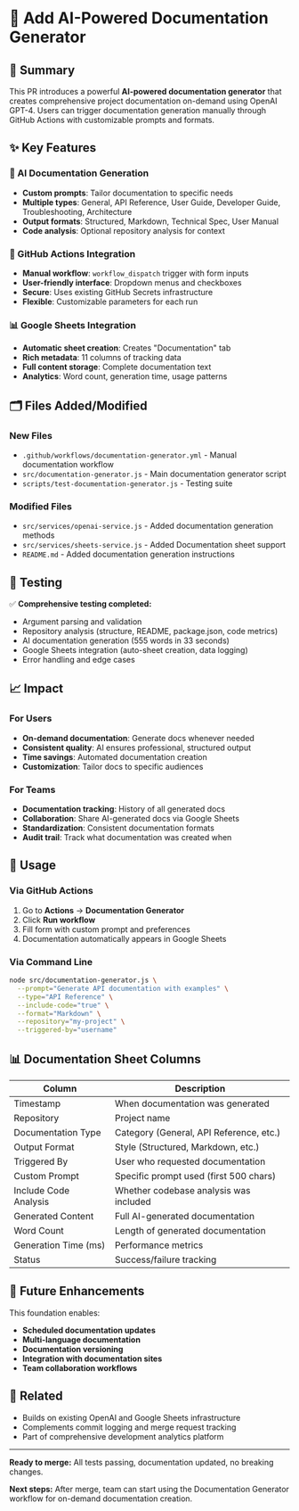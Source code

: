 # 📝 Add AI-Powered Documentation Generator

## 🎯 Summary

This PR introduces a powerful **AI-powered documentation generator** that creates comprehensive project documentation on-demand using OpenAI GPT-4. Users can trigger documentation generation manually through GitHub Actions with customizable prompts and formats.

## ✨ Key Features

### 🤖 AI Documentation Generation
- **Custom prompts**: Tailor documentation to specific needs
- **Multiple types**: General, API Reference, User Guide, Developer Guide, Troubleshooting, Architecture
- **Output formats**: Structured, Markdown, Technical Spec, User Manual
- **Code analysis**: Optional repository analysis for context

### 🔄 GitHub Actions Integration
- **Manual workflow**: `workflow_dispatch` trigger with form inputs
- **User-friendly interface**: Dropdown menus and checkboxes
- **Secure**: Uses existing GitHub Secrets infrastructure
- **Flexible**: Customizable parameters for each run

### 📊 Google Sheets Integration
- **Automatic sheet creation**: Creates "Documentation" tab
- **Rich metadata**: 11 columns of tracking data
- **Full content storage**: Complete documentation text
- **Analytics**: Word count, generation time, usage patterns

## 🗂️ Files Added/Modified

### New Files
- `.github/workflows/documentation-generator.yml` - Manual documentation workflow
- `src/documentation-generator.js` - Main documentation generator script  
- `scripts/test-documentation-generator.js` - Testing suite

### Modified Files
- `src/services/openai-service.js` - Added documentation generation methods
- `src/services/sheets-service.js` - Added Documentation sheet support
- `README.md` - Added documentation generation instructions

## 🧪 Testing

✅ **Comprehensive testing completed:**
- Argument parsing and validation
- Repository analysis (structure, README, package.json, code metrics)
- AI documentation generation (555 words in 33 seconds)
- Google Sheets integration (auto-sheet creation, data logging)
- Error handling and edge cases

## 📈 Impact

### For Users
- **On-demand documentation**: Generate docs whenever needed
- **Consistent quality**: AI ensures professional, structured output
- **Time savings**: Automated documentation creation
- **Customization**: Tailor docs to specific audiences

### For Teams  
- **Documentation tracking**: History of all generated docs
- **Collaboration**: Share AI-generated docs via Google Sheets
- **Standardization**: Consistent documentation formats
- **Audit trail**: Track what documentation was created when

## 🔧 Usage

### Via GitHub Actions
1. Go to **Actions** → **Documentation Generator**
2. Click **Run workflow**
3. Fill form with custom prompt and preferences
4. Documentation automatically appears in Google Sheets

### Via Command Line
```bash
node src/documentation-generator.js \
  --prompt="Generate API documentation with examples" \
  --type="API Reference" \
  --include-code="true" \
  --format="Markdown" \
  --repository="my-project" \
  --triggered-by="username"
```

## 📊 Documentation Sheet Columns

| Column | Description |
|--------|-------------|
| Timestamp | When documentation was generated |
| Repository | Project name |
| Documentation Type | Category (General, API Reference, etc.) |
| Output Format | Style (Structured, Markdown, etc.) |
| Triggered By | User who requested documentation |
| Custom Prompt | Specific prompt used (first 500 chars) |
| Include Code Analysis | Whether codebase analysis was included |
| Generated Content | Full AI-generated documentation |
| Word Count | Length of generated documentation |
| Generation Time (ms) | Performance metrics |
| Status | Success/failure tracking |

## 🚀 Future Enhancements

This foundation enables:
- **Scheduled documentation updates**
- **Multi-language documentation**
- **Documentation versioning**
- **Integration with documentation sites**
- **Team collaboration workflows**

## 🔗 Related

- Builds on existing OpenAI and Google Sheets infrastructure
- Complements commit logging and merge request tracking
- Part of comprehensive development analytics platform

---

**Ready to merge:** All tests passing, documentation updated, no breaking changes.

**Next steps:** After merge, team can start using the Documentation Generator workflow for on-demand documentation creation. 